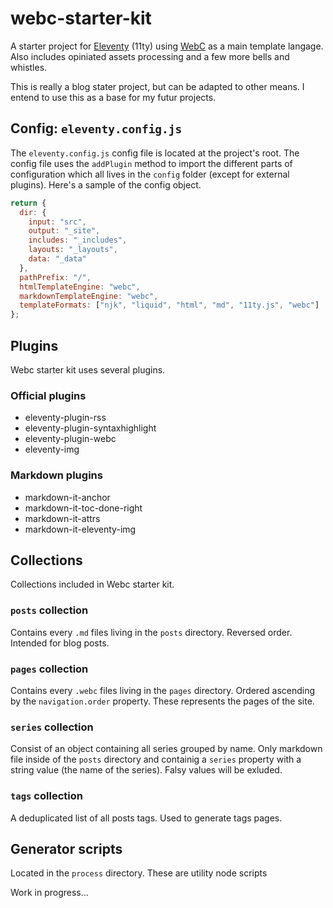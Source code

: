 # webc-starter-kit
A starter project for [Eleventy](https://www.11ty.dev/) (11ty) using [WebC](https://www.11ty.dev/docs/languages/webc/) as a main template langage. Also includes opiniated assets processing and a few more bells and whistles.

This is really a blog stater project, but can be adapted to other means. I entend to use this as a base for my futur projects.

## Config: `eleventy.config.js`
The `eleventy.config.js` config file is located at the project's root. The config file uses the `addPlugin` method to import the different parts of configuration which all lives in the `config` folder (except for external plugins). Here's a sample of the config object.
```js
return {
  dir: {
    input: "src",
    output: "_site",
    includes: "_includes",
    layouts: "_layouts",
    data: "_data"
  },
  pathPrefix: "/",
  htmlTemplateEngine: "webc",
  markdownTemplateEngine: "webc",
  templateFormats: ["njk", "liquid", "html", "md", "11ty.js", "webc"]
};
```
## Plugins
Webc starter kit uses several plugins.
### Official plugins
* eleventy-plugin-rss
* eleventy-plugin-syntaxhighlight
* eleventy-plugin-webc
* eleventy-img
### Markdown plugins
* markdown-it-anchor
* markdown-it-toc-done-right
* markdown-it-attrs
* markdown-it-eleventy-img
## Collections
Collections included in Webc starter kit.
### `posts` collection
Contains every `.md` files living in the `posts` directory. Reversed order. Intended for blog posts.
### `pages` collection
Contains every `.webc` files living in the `pages` directory. Ordered ascending by the `navigation.order` property. These represents the pages of the site.
### `series` collection
Consist of an object containing all series grouped by name. Only markdown file inside of the `posts` directory and containig a `series` property with a string value (the name of the series). Falsy values will be exluded.
### `tags` collection
A deduplicated list of all posts tags. Used to generate tags pages.
## Generator scripts
Located in the `process` directory. These are utility node scripts

Work in progress...